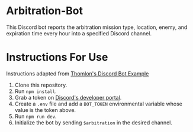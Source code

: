 # Arbitration-Bot
This Discord bot reports the arbitration mission type, location, enemy, and expiration time every hour into a specified Discord channel. 

# Instructions For Use
Instructions adapted from [Thomlon's Discord Bot Example](https://github.com/thomlom/discord-bot-example)
1. Clone this repository.
2. Run `npm install`.
3. Grab a token on [Discord's developer portal](https://discord.com/developers/applications).
4. Create a `.env` file and add a `BOT_TOKEN` environmental variable whose value is the token above.
5. Run `npm run dev`.
6. Initialize the bot by sending `$arbitration` in the desired channel.
